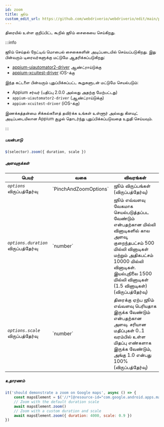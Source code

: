 ```yaml
---
id: zoom
title: ஜூம்
custom_edit_url: https://github.com/webdriverio/webdriverio/edit/main/packages/webdriverio/src/commands/mobile/zoom.ts
---
```


திரையில் உள்ள குறிப்பிட்ட கூறில் ஜூம் சைகையை செய்கிறது.

:::info

ஜூம் செய்தல் நேட்டிவ் மொபைல் சைகைகளின் அடிப்படையில் செய்யப்படுகிறது. இது பின்வரும் டிரைவர்களுக்கு மட்டுமே ஆதரிக்கப்படுகிறது:
- [appium-uiautomator2-driver](https://github.com/appium/appium-uiautomator2-driver/blob/master/docs/android-mobile-gestures.md#mobile-pinchopengesture) ஆண்ட்ராய்டுக்கு
- [appium-xcuitest-driver](https://appium.github.io/appium-xcuitest-driver/latest/reference/execute-methods/#mobile-pinch) iOS-க்கு

இந்த கட்டளை பின்வரும் புதுப்பிக்கப்பட்ட கூறுகளுடன் மட்டுமே செயல்படும்:
 - Appium சர்வர் (பதிப்பு 2.0.0 அல்லது அதற்கு மேற்பட்டது)
 - `appium-uiautomator2-driver` (ஆண்ட்ராய்டுக்கு)
 - `appium-xcuitest-driver` (iOS-க்கு)

இணக்கத்தன்மை சிக்கல்களைத் தவிர்க்க உங்கள் உள்ளூர் அல்லது கிளவுட் அடிப்படையிலான Appium சூழல் தொடர்ந்து புதுப்பிக்கப்படுவதை உறுதி செய்யவும்.

:::

##### பயன்பாடு

```js
$(selector).zoom({ duration, scale })
```

##### அளவுருக்கள்

<table>
  <thead>
    <tr>
      <th>பெயர்</th><th>வகை</th><th>விவரங்கள்</th>
    </tr>
  </thead>
  <tbody>
    <tr>
      <td><code><var>options</var></code><br /><span className="label labelWarning">விருப்பத்தேர்வு</span></td>
      <td>`PinchAndZoomOptions`</td>
      <td>ஜூம் விருப்பங்கள் (விருப்பத்தேர்வு)</td>
    </tr>
    <tr>
      <td><code><var>options.duration</var></code><br /><span className="label labelWarning">விருப்பத்தேர்வு</span></td>
      <td>`number`</td>
      <td>ஜூம் எவ்வளவு வேகமாக செயல்படுத்தப்பட வேண்டும் என்பதற்கான மில்லி வினாடிகளில் கால அளவு, குறைந்தபட்சம் 500 மில்லி வினாடிகள் மற்றும் அதிகபட்சம் 10000 மில்லி வினாடிகள். இயல்புநிலை 1500 மில்லி வினாடிகள் (1.5 வினாடிகள்) (விருப்பத்தேர்வு)</td>
    </tr>
    <tr>
      <td><code><var>options.scale</var></code><br /><span className="label labelWarning">விருப்பத்தேர்வு</span></td>
      <td>`number`</td>
      <td>திரைக்கு ஏற்ப ஜூம் எவ்வளவு பெரியதாக இருக்க வேண்டும் என்பதற்கான அளவு. சரியான மதிப்புகள் 0..1 வரம்பில் உள்ள மிதப்பு எண்களாக இருக்க வேண்டும், அங்கு 1.0 என்பது 100% (விருப்பத்தேர்வு)</td>
    </tr>
  </tbody>
</table>

##### உதாரணம்

```js title="zoom.js"
it('should demonstrate a zoom on Google maps', async () => {
    const mapsElement = $('//*[@resource-id="com.google.android.apps.maps:id/map_frame"]')
    // Zoom with the default duration scale
    await mapsElement.zoom()
    // Zoom with a custom duration and scale
    await mapsElement.zoom({ duration: 4000, scale: 0.9 })
})
```